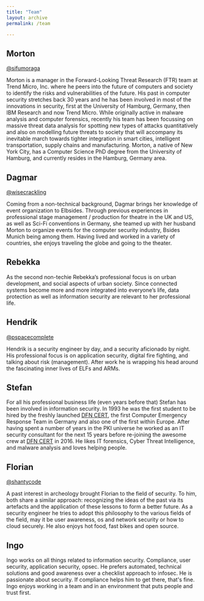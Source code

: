 ```yaml
---
title: "Team"
layout: archive
permalink: /team

---
```


## Morton ## 

[@sifumoraga](https://twitter.com/sifumoraga)

Morton is a manager in the Forward-Looking Threat Research (FTR) team at Trend Micro, Inc. where he peers into the future of computers and society to identify the risks and vulnerabilities of the future. His past in computer security stretches back 30 years and he has been involved in most of the innovations in security, first at the University of Hamburg, Germany, then IBM Research and now Trend Micro. While originally active in malware analysis and computer forensics, recently his team has been focussing on massive threat data analysis for spotting new types of attacks quantitatively and also on modelling future threats to society that will accompany its inevitable march towards tighter integration in smart cities, intelligent transportation, supply chains and manufacturing. Morton, a native of New York City, has a Computer Science PhD degree from the University of Hamburg, and currently resides in the Hamburg, Germany area.

## Dagmar ## 

[@wisecrackling](https://twitter.com/wisecrackling)

Coming from a non-technical background, Dagmar brings her knowledge of event organization to Elbsides. Through previous experiences in professional stage management / production for theatre in the UK and US, as well as Sci-Fi conventions in Germany, she teamed up with her husband Morton to organize events for the computer security industry, Bsides Munich being among them. Having lived and worked in a variety of countries, she enjoys traveling the globe and going to the theater.

## Rebekka ##

As the second non-techie Rebekka’s professional focus is on urban development, and social aspects of urban society.  Since connected systems become more and more integrated into everyone’s life, data protection as well as information security are relevant to her professional life.

## Hendrik ##

[@pspacecomplete](https://twitter.com/pspacecomplete)

Hendrik  is a security engineer by day, and a security aficionado by night. His professional focus is on application security, digital fire fighting, and talking about risk (management).
After work he is wrapping his head around the fascinating inner lives of ELFs and ARMs. 


## Stefan ##

For all his professional business life (even years before that) Stefan has been involved in information security. In 1993 he was the first student to be hired by the freshly launched [DFN CERT](https://www.dfn-cert.de/), the first Computer Emergency Response Team in Germany and also one of the first within Europe. After having spent a number of years in the PKI universe he worked as an IT security consultant for the next 15 years before re-joining the awesome crew at [DFN CERT](https://www.dfn-cert.de/) in 2016. He likes IT forensics, Cyber Threat Intelligence, and malware analysis and loves helping people.

## Florian ##

[@shantycode](https://twitter.com/shantycode)

A past interest in archeology brought Florian to the field of security. To him, both share a similar approach: recognizing the ideas of the past via its artefacts and the application of these lessons to form a better future. As a security engineer he tries to adopt this philosophy to the various fields of the field, may it be user awareness, os and network security or how to cloud securely. He also enjoys hot food, fast bikes and open source.

## Ingo ##

Ingo works on all things related to information security. Compliance, user security, application security, opsec. He prefers automated, technical solutions and good awareness over a checklist approach to infosec. He is passionate about security. If compliance helps him to get there, that's fine. Ingo enjoys working in a team and in an environment that puts people and trust first.

